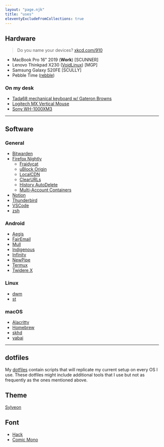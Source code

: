```yaml
---
layout: "page.njk"
title: "uses"
eleventyExcludeFromCollections: true
---
```


## Hardware
> Do you name your devices? [xkcd.com/910](https://xkcd.com/910/)

- MacBook Pro 16" 2019 (**Work**) [SCUNNER]
- Lenovo Thinkpad X230 ([VoidLinux](https://voidlinux.org/)) [MGP]
- Samsung Galaxy S20FE [SCULLY]
- Pebble Time ([rebble](https://rebble.io/))

### On my desk
- [Tada68 mechanical keyboard w/ Gateron Browns](https://drop.com/buy/tada68-mechanical-keyboard)
- [Logitech MX Vertical Mouse](https://www.logitech.com/en-us/products/mice/mx-vertical-ergonomic-mouse.910-005447.html)
- [Sony WH-1000XM3](https://electronics.sony.com/audio/headphones/all-headphones/p/wh1000xm3-b)

---

## Software

### General
- [Bitwarden](https://bitwarden.com/)
- [Firefox Nightly](https://nightly.mozilla.org)
	- [Fraidycat](https://fraidyc.at/)
	- [uBlock Origin](https://ublockorigin.com/)
	- [LocalCDN](https://www.localcdn.org/)
	- [ClearURLs](https://clearurls.xyz/)
	- [History AutoDelete](https://github.com/History-AutoDelete/History-AutoDelete)
	- [Multi-Account Containers](https://addons.mozilla.org/en-US/firefox/addon/multi-account-containers/)
- [Notion](https://notion.so)
- [Thunderbird](https://www.thunderbird.net/)
- [VSCode](https://code.visualstudio.com/)
- [zsh](https://www.zsh.org/)

### Android
- [Aegis](https://getaegis.app/)
- [FairEmail](https://email.faircode.eu/)
- [Mull](https://github.com/Divested-Mobile/Mull-Fenix)
- [Indigenous](https://github.com/swentel/indigenous-android)
- [Infinity](https://github.com/Docile-Alligator/Infinity-For-Reddit)
- [NewPipe](https://github.com/TeamNewPipe/NewPipe)
- [Termux](https://termux.com/)
- [Twidere X](https://x.twidere.com/)

### Linux
- [dwm](https://dwm.suckless.org/)
- [st](https://st.suckless.org/)

### macOS
- [Alacritty](https://alacritty.org/)
- [Homebrew](https://brew.sh/)
- [skhd](https://github.com/koekeishiya/skhd)
- [yabai](https://github.com/koekeishiya/yabai)

---

## dotfiles
My [dotfiles](https://github.com/benjifs/dotfiles) contain scripts that will replicate my current setup on every OS I use. These dotfiles might include additional tools that I use but not as frequently as the ones mentioned above.

## Theme
[Sylveon](/articles/sylveon)

## Font
- [Hack](https://sourcefoundry.org/hack/)
- [Comic Mono](https://dtinth.github.io/comic-mono-font/)
